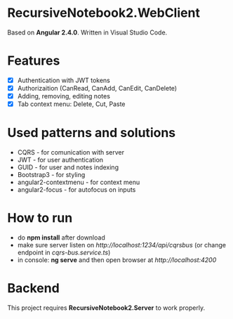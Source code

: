 # RecursiveNotebook2.WebClient

Based on **Angular 2.4.0**. Written in Visual Studio Code.

# Features

- [x] Authentication with JWT tokens 
- [x] Authorizaition (CanRead, CanAdd, CanEdit, CanDelete)
- [x] Adding, removing, editing notes
- [x] Tab context menu: Delete, Cut, Paste

# Used patterns and solutions

- CQRS - for comunication with server
- JWT - for user authentication
- GUID - for user and notes indexing
- Bootstrap3 - for styling
- angular2-contextmenu - for context menu
- angular2-focus - for autofocus on inputs

# How to run

- do **npm install** after download
- make sure server listen on *http://localhost:1234/api/cqrsbus* (or change endpoint in *cqrs-bus.service.ts*)
- in console: **ng serve** and then open browser at *http://localhost:4200*

# Backend

This project requires **RecursiveNotebook2.Server** to work properly.


